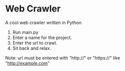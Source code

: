 # Web Crawler
A cool web crawler written in Python

1. Run main.py
2. Enter a name for the project.
3. Enter the url to crawl.
4. Sit back and relax.

Note: url must be entered with "http://" or "https://" like "http://example.com"
